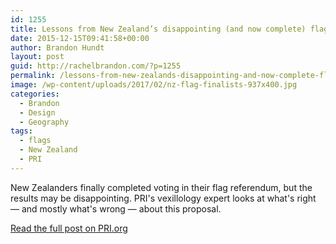 ```yaml
---
id: 1255
title: Lessons from New Zealand’s disappointing (and now complete) flag referendum
date: 2015-12-15T09:41:58+00:00
author: Brandon Hundt
layout: post
guid: http://rachelbrandon.com/?p=1255
permalink: /lessons-from-new-zealands-disappointing-and-now-complete-flag-referendum/
image: /wp-content/uploads/2017/02/nz-flag-finalists-937x400.jpg
categories:
  - Brandon
  - Design
  - Geography
tags:
  - flags
  - New Zealand
  - PRI
---
```

New Zealanders finally completed voting in their flag referendum, but the results may be disappointing. PRI's vexillology expert looks at what's right — and mostly what's wrong — about this proposal.<!--more-->

[Read the full post on PRI.org](https://www.pri.org/stories/2015-12-14/lessons-new-zealand-s-disappointing-and-now-complete-flag-referendum)
